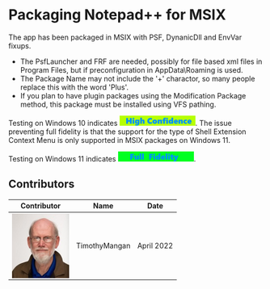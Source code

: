 # Packaging Notepad++ for MSIX

The app has been packaged in MSIX with PSF, DynanicDll and EnvVar fixups.
* The PsfLauncher and FRF are needed, possibly for file based xml files in Program Files, but if preconfiguration in AppData\Roaming is used.
* The Package Name may not include the '+' charactor, so many people replace this with the word 'Plus'.
* If you plan to have plugin packages using the Modification Package method, this package must be installed using VFS pathing.


Testing on Windows 10 indicates [<img src="/media/CatHighConfidence.png" alt="High Confidence" />](/media/CatHighConfidence.png).  The issue preventing full fidelity is that the support for the type of Shell Extension Context Menu is only supported in MSIX packages on Windows 11.

Testing on Windows 11 indicates [<img src="/media/CatFullFidelity.png" alt="Full Fidelity" />](/media/CatFullFidelity.png).  


## Contributors

| Contributor | Name | Date |
|----|----|----|
| [<img src="/media/Contributors/TimMangan.jpg" align="left" Height="128" />](/media/Contributors/TimMangan.jpg) | TimothyMangan | April 2022 |


